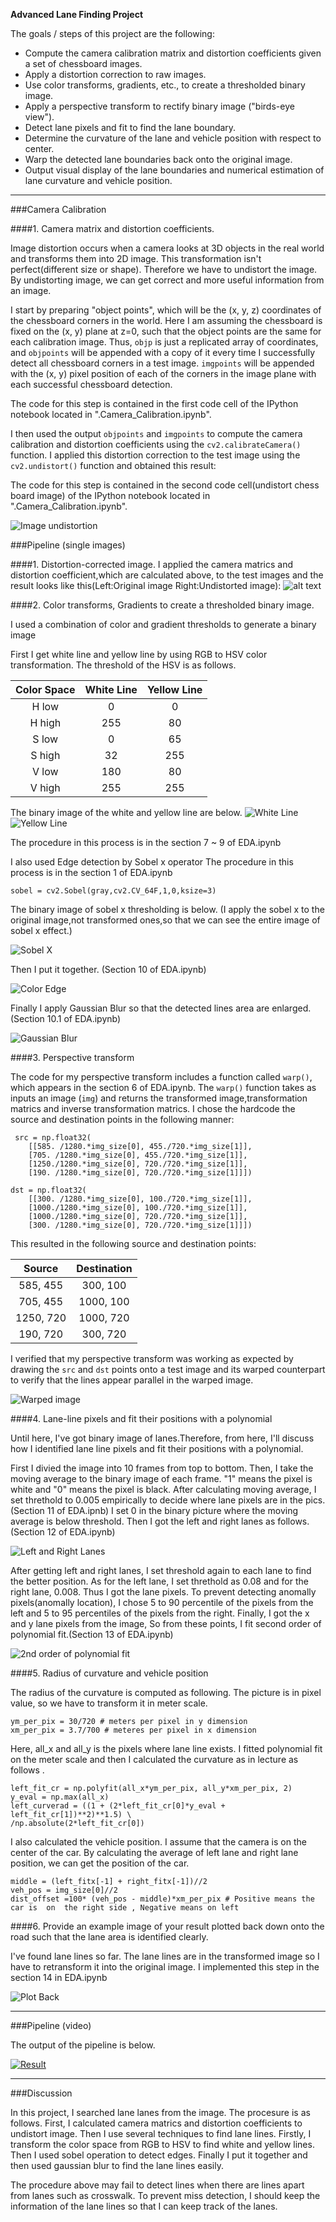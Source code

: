 **Advanced Lane Finding Project**

The goals / steps of this project are the following:

* Compute the camera calibration matrix and distortion coefficients given a set of chessboard images.
* Apply a distortion correction to raw images.
* Use color transforms, gradients, etc., to create a thresholded binary image.
* Apply a perspective transform to rectify binary image ("birds-eye view").
* Detect lane pixels and fit to find the lane boundary.
* Determine the curvature of the lane and vehicle position with respect to center.
* Warp the detected lane boundaries back onto the original image.
* Output visual display of the lane boundaries and numerical estimation of lane curvature and vehicle position.

[//]: # (Image References)

[image1]: ./pics_for_README/undistortion.png "Undistorted"
[image2]: ./pics_for_README/undistort_image.png "Road Transformed"
[image3]: ./pics_for_README/white_line_detection.png "Binary Example of White Line"
[image4]: ./pics_for_README/yellow_line_detection.png "Binary Example of Yellow Line"
[image5]: ./pics_for_README/sobel_thresh.png "Sobel X"
[image6]: ./pics_for_README/color_edge.png "Color Edge"
[image7]: ./pics_for_README/gaussianblur.png "Gaussian Blur"
[image8]: ./pics_for_README/warped.png "Warped image"
[image9]: ./pics_for_README/left_right_lane.png "Left Right Lane"
[image10]: ./pics_for_README/polyfit.png "2nd order polynomial fit"
[image11]: ./pics_for_README/plot_back.png "Plot Back"



---



###Camera Calibration

####1. Camera matrix and distortion coefficients.

Image distortion occurs when a camera looks at 3D objects in the real world and transforms them into 2D image. This transformation isn't perfect(different size or shape). Therefore we have to undistort the image. By undistorting image, we can get correct and more useful information from an image.


I start by preparing "object points", which will be the (x, y, z) coordinates of the chessboard corners in the world. Here I am assuming the chessboard is fixed on the (x, y) plane at z=0, such that the object points are the same for each calibration image.  Thus, `objp` is just a replicated array of coordinates, and `objpoints` will be appended with a copy of it every time I successfully detect all chessboard corners in a test image.  `imgpoints` will be appended with the (x, y) pixel position of each of the corners in the image plane with each successful chessboard detection.


The code for this step is contained in the first code cell of the IPython notebook located in ".Camera_Calibration.ipynb".

I then used the output `objpoints` and `imgpoints` to compute the camera calibration and distortion coefficients using the `cv2.calibrateCamera()` function.  I applied this distortion correction to the test image using the `cv2.undistort()` function and obtained this result:

The code for this step is contained in the second code cell(undistort chess board image) of the IPython notebook located in ".Camera_Calibration.ipynb".

![Image undistortion][image1]

###Pipeline (single images)

####1. Distortion-corrected image.
I applied the camera matrics and distortion coefficient,which are calculated above, to the test images and the result looks like this(Left:Original image Right:Undistorted image):
![alt text][image2]

####2. Color transforms, Gradients to create a thresholded binary image.

I used a combination of color and gradient thresholds to generate a binary image


First I get white line and yellow line by using RGB to HSV color transformation.
The threshold of the HSV is as follows.

| Color Space | White Line    | Yellow Line   |
|:---------:  |:-------------:|:-------------:|
| H low       | 0             | 0             |
| H high      | 255           | 80            |
| S low       | 0             | 65            |
| S high      | 32            | 255           |
| V low       | 180           | 80            |
| V high      | 255           | 255           |

The binary image of the white and yellow line are below.
![White Line][image3]
![Yellow Line][image4]

The procedure in this process is in the section 7 ~ 9 of EDA.ipynb

I also used Edge detection by Sobel x operator
The procedure in this process is in the section 1 of EDA.ipynb

```
sobel = cv2.Sobel(gray,cv2.CV_64F,1,0,ksize=3)
```

The binary image of sobel x thresholding is below.
(I apply the sobel x to the original image,not transformed ones,so that we can see the entire image of sobel x effect.)



![Sobel X][image5]





Then I put it together.
(Section 10 of EDA.ipynb)



![Color Edge][image6]

Finally I apply Gaussian Blur so that the detected lines area are enlarged.
(Section 10.1 of EDA.ipynb)


![Gaussian Blur][image7]


####3. Perspective transform

The code for my perspective transform includes a function called `warp()`, which appears in the section 6 of EDA.ipynb.  The `warp()` function takes as inputs an image (`img`) and returns the transformed image,transformation matrics and inverse transformation matrics. I chose the hardcode the source and destination points in the following manner:

```
 src = np.float32(
    [[585. /1280.*img_size[0], 455./720.*img_size[1]],
    [705. /1280.*img_size[0], 455./720.*img_size[1]],
    [1250./1280.*img_size[0], 720./720.*img_size[1]],
    [190. /1280.*img_size[0], 720./720.*img_size[1]]])

dst = np.float32(
    [[300. /1280.*img_size[0], 100./720.*img_size[1]],
    [1000./1280.*img_size[0], 100./720.*img_size[1]],
    [1000./1280.*img_size[0], 720./720.*img_size[1]],
    [300. /1280.*img_size[0], 720./720.*img_size[1]]])
```
This resulted in the following source and destination points:

| Source        | Destination   |
|:-------------:|:-------------:|
| 585, 455      | 300, 100      |
| 705, 455      | 1000, 100     |
| 1250, 720     | 1000, 720     |
| 190, 720      | 300, 720      |

I verified that my perspective transform was working as expected by drawing the `src` and `dst` points onto a test image and its warped counterpart to verify that the lines appear parallel in the warped image.

![Warped image][image8]

####4. Lane-line pixels and fit their positions with a polynomial

Until here, I've got binary image of lanes.Therefore, from here, I'll discuss how I identified lane line pixels and fit their positions with a polynomial.

First I divied the image into 10 frames from top to bottom.
Then, I take the moving average to the binary image of each frame. "1" means the pixel is white and "0" means the pixel is black. After calculating moving average, I set threthold to 0.005 empirically to decide where lane pixels are in the pics.(Section 11 of EDA.ipnb) I set 0 in the binary picture where the moving average is below threshold. Then I got the left and right lanes as follows.(Section 12 of EDA.ipynb)


![Left and Right Lanes][image9]

After getting left and right lanes, I set threshold again to each lane to find the better position. As for the left lane, I set threthold as 0.08 and for the right lane, 0.008. Thus I got the lane pixels. To prevent detecting anomally pixels(anomally location), I chose 5 to 90 percentile of the pixels from the left and 5 to 95 percentiles of the pixels from the right. Finally, I got the x and y lane pixels from the image, So from these points, I fit second order of polynomial fit.(Section 13 of EDA.ipynb)


![2nd order of polynomial fit][image10]

####5. Radius of curvature and vehicle position


The radius of the curvature is computed as following. The picture is in pixel value, so we have to transform it in meter scale.

```
ym_per_pix = 30/720 # meters per pixel in y dimension
xm_per_pix = 3.7/700 # meteres per pixel in x dimension
```

Here, all_x and all_y is the pixels where lane line exists.
I fitted polynomial fit on the meter scale and then I calculated the curvature as in lecture as follows .
```
left_fit_cr = np.polyfit(all_x*ym_per_pix, all_y*xm_per_pix, 2)
y_eval = np.max(all_x)
left_curverad = ((1 + (2*left_fit_cr[0]*y_eval + left_fit_cr[1])**2)**1.5) \
/np.absolute(2*left_fit_cr[0])
```

I also calculated the vehicle position. I assume that the camera is on the center of the car. By calculating the average of left lane and right lane position, we can get the position of the car.

```
middle = (left_fitx[-1] + right_fitx[-1])//2
veh_pos = img_size[0]//2
dist_offset =100* (veh_pos - middle)*xm_per_pix # Positive means the car is  on  the right side , Negative means on left

```


####6. Provide an example image of your result plotted back down onto the road such that the lane area is identified clearly.

I've found lane lines so far. The lane lines are in the transformed image so I have to retransform it into the original image. I implemented this step in the section 14 in EDA.ipynb


![Plot Back][image11]

---

###Pipeline (video)

The output of the pipeline is below.

[![Result](pics_for_README/plot_back.png)](https://youtu.be/lTSelE62_H4)

---

###Discussion

In this project, I searched lane lanes from the image.
The procesure is as follows.
First, I calculated camera matrics and distortion coefficients to undistort image. Then I use several techniques to find lane lines. Firstly, I transform the color space from RGB to HSV to find white and yellow lines. Then I used sobel operation to detect edges. Finally I put it together and then used gaussian blur to find the lane lines easily.

The procedure above may fail to detect lines when there are lines apart from lanes such as crosswalk. To prevent miss detection, I should keep the information of the lane lines so that I can keep track of the lanes.
